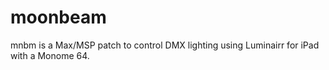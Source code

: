 moonbeam
========

mnbm is a Max/MSP patch to control DMX lighting using Luminairr for iPad with a Monome 64.
